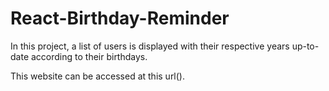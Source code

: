 # React-Birthday-Reminder

In this project, a list of users is displayed with their respective years up-to-date according to their birthdays.

This website can be accessed at this url().
